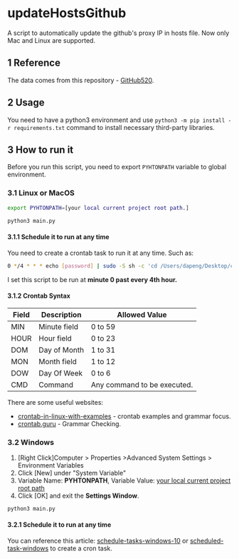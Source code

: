 # updateHostsGithub

A script to automatically update the github's proxy IP in hosts file. Now only Mac and Linux are supported.

## 1 Reference

The data comes from this repository - [GitHub520](https://github.com/521xueweihan/GitHub520).

## 2 Usage

You need to have a python3 environment and use `python3 -m pip install -r requirements.txt` command to install necessary third-party libraries.

## 3 How to run it

Before you run this script, you need to export `PYHTONPATH` variable to global environment.

### 3.1 Linux or MacOS

```bash
export PYHTONPATH=[your local current project root path.]
```

```bash
python3 main.py
```

#### 3.1.1 Schedule it to run at any time

You need to create a crontab task to run it at any time. Such as:

```bash
0 */4 * * * echo [password] | sudo -S sh -c 'cd /Users/dapeng/Desktop/code/python3 && /Users/dapeng/.virtualenvs/py39/bin/python main.py >> crontask.log 2>&1'
```

I set this script to be run at **minute 0 past every 4th hour.**

#### 3.1.2 Crontab Syntax

|Field|Description|Allowed Value|
|-|-|-|
|MIN|Minute field|0 to 59|
|HOUR|Hour field|0 to 23|
|DOM|Day of Month|1 to 31|
|MON|Month field|1 to 12|
|DOW|Day Of Week|0 to 6|
|CMD|Command|Any command to be executed.|

There are some useful websites:

- [crontab-in-linux-with-examples](https://www.geeksforgeeks.org/crontab-in-linux-with-examples/) - crontab examples and grammar focus.
- [crontab.guru](https://crontab.guru/) - Grammar Checking.

### 3.2 Windows

1. [Right Click]Computer > Properties >Advanced System Settings > Environment Variables
2. Click [New] under "System Variable"
3. Variable Name: **PYHTONPATH**, Variable Value: [your local current project root path]
4. Click [OK] and exit the **Settings Window**.

[your local current project root path]: ""

```bash
python3 main.py
```

#### 3.2.1 Schedule it to run at any time

You can reference this article: [schedule-tasks-windows-10](https://windowsreport.com/schedule-tasks-windows-10/) or [scheduled-task-windows](https://www.technipages.com/scheduled-task-windows) to create a cron task.
